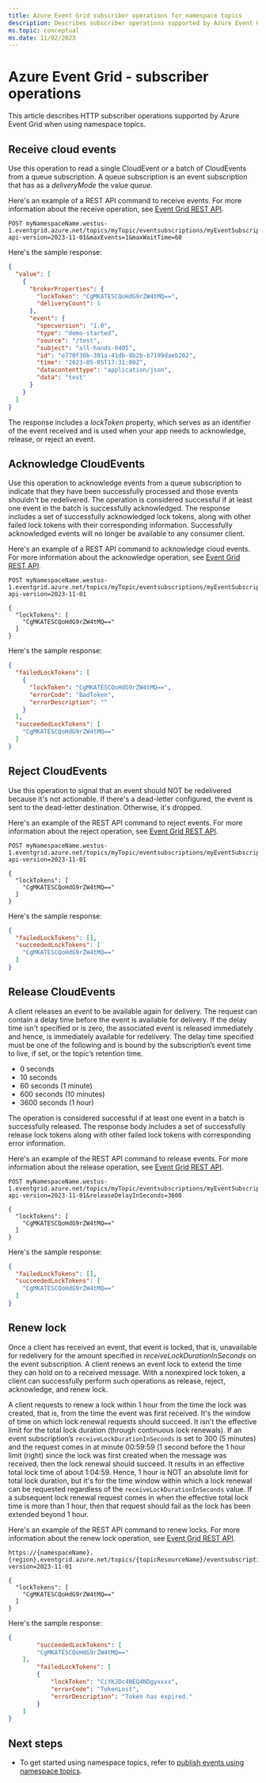 ```yaml
---
title: Azure Event Grid subscriber operations for namespace topics
description: Describes subscriber operations supported by Azure Event Grid when using namespaces. 
ms.topic: conceptual
ms.date: 11/02/2023
---
```


# Azure Event Grid - subscriber operations 

This article describes HTTP subscriber operations supported by Azure Event Grid when using namespace topics.

## Receive cloud events

Use this operation to read a single CloudEvent or a batch of CloudEvents from a queue subscription. A queue subscription is an event subscription that has as a *deliveryMode* the value *queue*.

Here's an example of a REST API command to receive events. For more information about the receive operation, see [Event Grid REST API](/rest/api/eventgrid/).


```http
POST myNamespaceName.westus-1.eventgrid.azure.net/topics/myTopic/eventsubscriptions/myEventSubscription:receive?api-version=2023-11-01&maxEvents=1&maxWaitTime=60
```

Here's the sample response:

```json
{
  "value": [
    {
      "brokerProperties": {
        "lockToken": "CgMKATESCQoHdG9rZW4tMQ==",
        "deliveryCount": 1
      },
      "event": {
        "specversion": "1.0",
        "type": "demo-started",
        "source": "/test",
        "subject": "all-hands-0405",
        "id": "e770f36b-381a-41db-8b2b-b7199daeb202",
        "time": "2023-05-05T17:31:00Z",
        "datacontenttype": "application/json",
        "data": "test"
      }
    }
  ]
}
```

The response includes a *lockToken* property, which serves as an identifier of the event received and is used when your app needs to acknowledge, release, or reject an event.

## Acknowledge CloudEvents

Use this operation to acknowledge events from a queue subscription to indicate that they have been successfully processed and those events shouldn't be redelivered. The operation is considered successful if at least one event in the batch is successfully acknowledged. The response includes a set of successfully acknowledged lock tokens, along with other failed lock tokens with their corresponding information. Successfully acknowledged events will no longer be available to any consumer client.

Here's an example of a REST API command to acknowledge cloud events. For more information about the acknowledge operation, see [Event Grid REST API](/rest/api/eventgrid/).

```http
POST myNamespaceName.westus-1.eventgrid.azure.net/topics/myTopic/eventsubscriptions/myEventSubscription:acknowledge?api-version=2023-11-01

{
  "lockTokens": [
    "CgMKATESCQoHdG9rZW4tMQ=="
  ]
}
```

Here's the sample response:

```json
{
  "failedLockTokens": [
    {
      "lockToken": "CgMKATESCQoHdG9rZW4tMQ==",
      "errorCode": "BadToken",
      "errorDescription": ""
    }
  ],
  "succeededLockTokens": [
    "CgMKATESCQoHdG9rZW4tMQ=="
  ]
}
```

## Reject CloudEvents

Use this operation to signal that an event should NOT be redelivered because it's not actionable. If there's a dead-letter configured, the event is sent to the dead-letter destination. Otherwise, it's dropped.

Here's an example of the REST API command to reject events. For more information about the reject operation, see [Event Grid REST API](/rest/api/eventgrid/).

```http
POST myNamespaceName.westus-1.eventgrid.azure.net/topics/myTopic/eventsubscriptions/myEventSubscription:reject?api-version=2023-11-01

{
  "lockTokens": [
    "CgMKATESCQoHdG9rZW4tMQ=="
  ]
}
```

Here's the sample response:

```json
{
  "failedLockTokens": [],
  "succeededLockTokens": [
    "CgMKATESCQoHdG9rZW4tMQ=="
  ]
}
```


## Release CloudEvents

A client releases an event to be available again for delivery. The request can contain a delay time before the event is available for delivery. If the delay time isn't specified or is zero, the associated event is released immediately and hence, is immediately available for redelivery. The delay time specified must be one of the following and is bound by the subscription’s event time to live, if set, or the topic’s retention time.

* 0 seconds
* 10 seconds
* 60 seconds (1 minute)
* 600 seconds (10 minutes)
* 3600 seconds (1 hour)

The operation is considered successful if at least one event in a batch is successfully released. The response body includes a set of successfully release lock tokens along with other failed lock tokens with corresponding error information. 

Here's an example of the REST API command to release events. For more information about the release operation, see [Event Grid REST API](/rest/api/eventgrid/).

```http
POST myNamespaceName.westus-1.eventgrid.azure.net/topics/myTopic/eventsubscriptions/myEventSubscription:release?api-version=2023-11-01&releaseDelayInSeconds=3600

{
  "lockTokens": [
    "CgMKATESCQoHdG9rZW4tMQ=="
  ]
}
```

Here's the sample response:

```json
{
  "failedLockTokens": [],
  "succeededLockTokens": [
    "CgMKATESCQoHdG9rZW4tMQ=="
  ]
}
```


## Renew lock

Once a client has received an event, that event is locked, that is, unavailable for redelivery for the amount specified in *receiveLockDurationInSeconds* on the event subscription. A client renews an event lock to extend the time they can hold on to a received message. With a nonexpired lock token, a client can successfully perform such operations as release, reject, acknowledge, and renew lock.

A client requests to renew a lock within 1 hour from the time the lock was created, that is, from the time the event was first received. It's the window of time on which lock renewal requests should succeed. It isn't the effective limit for the total lock duration (through continuous lock renewals). If an event subscription’s `receiveLockDurationInSeconds` is set to 300 (5 minutes) and the request comes in at minute 00:59:59 (1 second before the 1 hour limit (right) since the lock was first created when the message was received, then the lock renewal should succeed. It results in an effective total lock time of about 1:04:59. Hence, 1 hour is NOT an absolute limit for total lock duration, but it's for the time window within which a lock renewal can be requested regardless of the `receiveLockDurationInSeconds` value. If a subsequent lock renewal request comes in when the effective total lock time is more than 1 hour, then that request should fail as the lock has been extended beyond 1 hour.

Here's an example of the REST API command to renew locks. For more information about the renew lock operation, see [Event Grid REST API](/rest/api/eventgrid/).

```http
https://{namespaceName}.{region}.eventgrid.azure.net/topics/{topicResourceName}/eventsubscriptions/{eventSubscriptionName}:renewLock&api-version=2023-11-01

{
  "lockTokens": [
    "CgMKATESCQoHdG9rZW4tMQ=="
  ]
}
```

Here's the sample response:

```json
{
        "succeededLockTokens": [
        "CgMKATESCQoHdG9rZW4tMQ=="
    ],
        "failedLockTokens": [
        {
            "lockToken": "CiYKJDc4NEQ4NDgyxxxx",
            "errorCode": "TokenLost",
            "errorDescription": "Token has expired."
        }
    ]
}
```

## Next steps

* To get started using namespace topics, refer to [publish events using namespace topics](publish-events-using-namespace-topics.md).